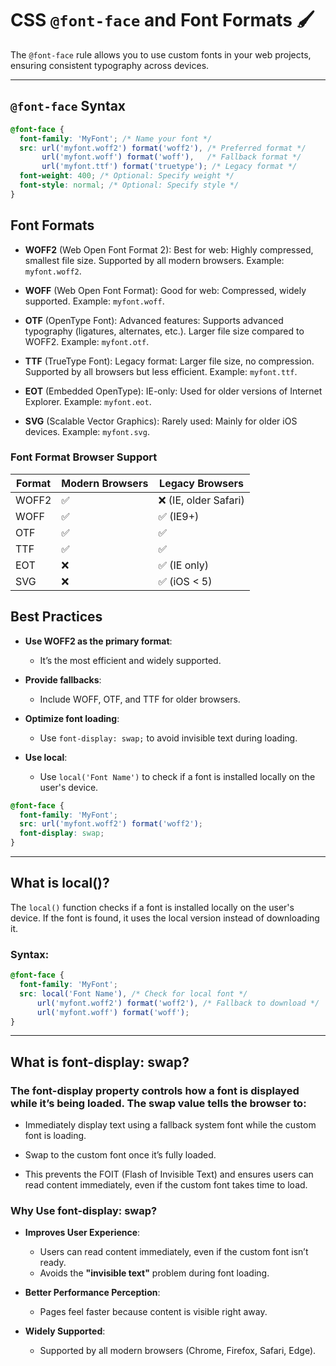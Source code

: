 # CSS `@font-face` and Font Formats 🖌️

The `@font-face` rule allows you to use custom fonts in your web projects, ensuring consistent typography across devices.

---

## `@font-face` Syntax
```css
@font-face {
  font-family: 'MyFont'; /* Name your font */
  src: url('myfont.woff2') format('woff2'), /* Preferred format */
       url('myfont.woff') format('woff'),   /* Fallback format */
       url('myfont.ttf') format('truetype'); /* Legacy format */
  font-weight: 400; /* Optional: Specify weight */
  font-style: normal; /* Optional: Specify style */
}
```

## Font Formats
  - **WOFF2** (Web Open Font Format 2):
    Best for web: Highly compressed, smallest file size.
    Supported by all modern browsers.
    Example: `myfont.woff2`.

  - **WOFF** (Web Open Font Format):
    Good for web: Compressed, widely supported.
    Example: `myfont.woff`.

  - **OTF** (OpenType Font):
    Advanced features: Supports advanced typography (ligatures, alternates, etc.).
    Larger file size compared to WOFF2.
    Example: `myfont.otf`.

  - **TTF** (TrueType Font):
    Legacy format: Larger file size, no compression.
    Supported by all browsers but less efficient.
    Example: `myfont.ttf`.

  - **EOT** (Embedded OpenType):
    IE-only: Used for older versions of Internet Explorer.
    Example: `myfont.eot`.

  - **SVG** (Scalable Vector Graphics):
    Rarely used: Mainly for older iOS devices.
    Example: `myfont.svg`.

  ### Font Format Browser Support

  | Format | Modern Browsers | Legacy Browsers       |
  |--------|-----------------|-----------------------|
  | WOFF2  | ✅              | ❌ (IE, older Safari) |
  | WOFF   | ✅              | ✅ (IE9+)             |
  | OTF    | ✅              | ✅                    |
  | TTF    | ✅              | ✅                    |
  | EOT    | ❌              | ✅ (IE only)          |
  | SVG    | ❌              | ✅ (iOS < 5)          |

  ## Best Practices

  - **Use WOFF2 as the primary format**:
    - It’s the most efficient and widely supported.

  - **Provide fallbacks**:
    - Include WOFF, OTF, and TTF for older browsers.

  - **Optimize font loading**:
    - Use `font-display: swap;` to avoid invisible text during loading.

  - **Use local**:
    - Use `local('Font Name')` to check if a font is installed locally on the user's device.


  ```css
  @font-face {
    font-family: 'MyFont';
    src: url('myfont.woff2') format('woff2');
    font-display: swap;
  }
  ```

  ---

  ## What is local()?
  The `local()` function checks if a font is installed locally on the user's device.
  If the font is found, it uses the local version instead of downloading it.

  ### Syntax:
  ```css
  @font-face {
    font-family: 'MyFont';
    src: local('Font Name'), /* Check for local font */
        url('myfont.woff2') format('woff2'), /* Fallback to download */
        url('myfont.woff') format('woff');
  }
  ```

  ---

  ## What is font-display: swap?

  ### The font-display property controls how a font is displayed while it’s being loaded. The swap value tells the browser to:

  - Immediately display text using a fallback system font while the custom font is loading.

  - Swap to the custom font once it’s fully loaded.

  - This prevents the FOIT (Flash of Invisible Text) and ensures users can read content immediately, even if the custom font takes time to load.

  ### Why Use font-display: swap?
  - **Improves User Experience**:
    - Users can read content immediately, even if the custom font isn’t ready.
    - Avoids the **"invisible text"** problem during font loading.

  - **Better Performance Perception**:
    - Pages feel faster because content is visible right away.

  - **Widely Supported**:
    - Supported by all modern browsers (Chrome, Firefox, Safari, Edge).